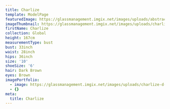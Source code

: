 ```yaml
---
title: Charlize
template: ModelPage
featuredImage: https://glassmanagement.imgix.net/images/uploads/abstract-analog-art-390089.jpg
imageThumbnail: https://glassmanagement.imgix.net/images/uploads/charlize-d-bois-13.jpg
firstName: Charlize
collection: Global
height: 167cm
measurementType: bust
bust: 33inch
waist: 28inch
hips: 36inch
size: '10'
shoeSize: '6'
hair: Dark Brown
eyes: Brown
imagePortfolio:
  - image: https://glassmanagement.imgix.net/images/uploads/charlize-d-bois-13.jpg
  - {}
meta:
  title: Charlize
---
```


